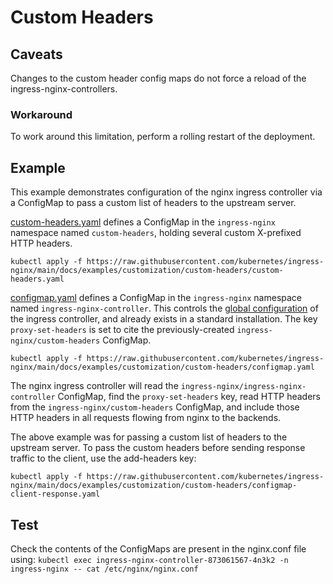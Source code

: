 # Custom Headers

## Caveats

Changes to the custom header config maps do not force a reload of the ingress-nginx-controllers.

### Workaround

To work around this limitation, perform a rolling restart of the deployment.

## Example

This example demonstrates configuration of the nginx ingress controller via
a ConfigMap to pass a custom list of headers to the upstream
server.

[custom-headers.yaml](custom-headers.yaml) defines a ConfigMap in the `ingress-nginx` namespace named `custom-headers`, holding several custom X-prefixed HTTP headers.

```console
kubectl apply -f https://raw.githubusercontent.com/kubernetes/ingress-nginx/main/docs/examples/customization/custom-headers/custom-headers.yaml
```

[configmap.yaml](configmap.yaml) defines a ConfigMap in the `ingress-nginx` namespace named `ingress-nginx-controller`. This controls the [global configuration](../../../user-guide/nginx-configuration/configmap.md) of the ingress controller, and already exists in a standard installation. The key `proxy-set-headers` is set to cite the previously-created `ingress-nginx/custom-headers` ConfigMap.

```console
kubectl apply -f https://raw.githubusercontent.com/kubernetes/ingress-nginx/main/docs/examples/customization/custom-headers/configmap.yaml
```

The nginx ingress controller will read the `ingress-nginx/ingress-nginx-controller` ConfigMap, find the `proxy-set-headers` key, read HTTP headers from the `ingress-nginx/custom-headers` ConfigMap, and include those HTTP headers in all requests flowing from nginx to the backends.


The above example was for passing a custom list of headers to the upstream server.
To pass the custom headers before sending response traffic to the client, use the add-headers key:

```console
kubectl apply -f https://raw.githubusercontent.com/kubernetes/ingress-nginx/main/docs/examples/customization/custom-headers/configmap-client-response.yaml
```

## Test

Check the contents of the ConfigMaps are present in the nginx.conf file using:
`kubectl exec ingress-nginx-controller-873061567-4n3k2 -n ingress-nginx -- cat /etc/nginx/nginx.conf`
